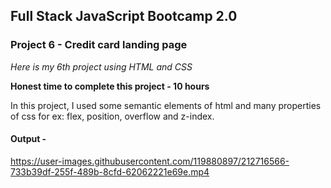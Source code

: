 ## Full Stack JavaScript Bootcamp 2.0
### Project 6 - Credit card landing page

*Here is my 6th project using HTML and CSS*

**Honest time to complete this project - 10 hours**

In this project, I used some semantic elements of html and many properties of css for ex: flex, position, overflow and z-index.

#### Output -


https://user-images.githubusercontent.com/119880897/212716566-733b39df-255f-489b-8cfd-62062221e69e.mp4


